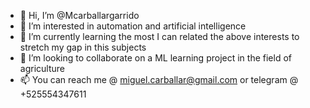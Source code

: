 - 👋 Hi, I’m @Mcarballargarrido
- 👀 I’m interested in automation and artificial intelligence
- 🌱 I’m currently learning the most I can related the above interests to stretch my gap in this subjects
- 💞️ I’m looking to collaborate on a ML learning project in the field of agriculture
- 📫 You can reach me @ miguel.carballar@gmail.com or telegram @ +525554347611

<!---
Mcarballargarrido/Mcarballargarrido is a ✨ special ✨ repository because its `README.md` (this file) appears on your GitHub profile.
You can click the Preview link to take a look at your changes.
--->
